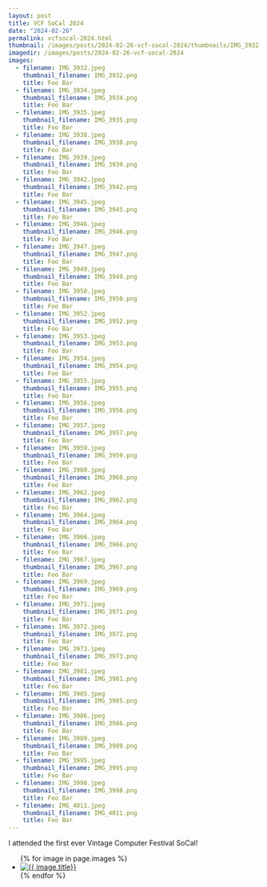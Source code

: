 ```yaml
---
layout: post
title: VCF SoCal 2024
date: "2024-02-26"
permalink: vcfsocal-2024.html
thumbnail: /images/posts/2024-02-26-vcf-socal-2024/thumbnails/IMG_3932.png
imagedir: /images/posts/2024-02-26-vcf-socal-2024
images:
  - filename: IMG_3932.jpeg
    thumbnail_filename: IMG_3932.png
    title: Foo Bar
  - filename: IMG_3934.jpeg
    thumbnail_filename: IMG_3934.png
    title: Foo Bar
  - filename: IMG_3935.jpeg
    thumbnail_filename: IMG_3935.png
    title: Foo Bar
  - filename: IMG_3938.jpeg
    thumbnail_filename: IMG_3938.png
    title: Foo Bar
  - filename: IMG_3939.jpeg
    thumbnail_filename: IMG_3939.png
    title: Foo Bar
  - filename: IMG_3942.jpeg
    thumbnail_filename: IMG_3942.png
    title: Foo Bar
  - filename: IMG_3945.jpeg
    thumbnail_filename: IMG_3945.png
    title: Foo Bar
  - filename: IMG_3946.jpeg
    thumbnail_filename: IMG_3946.png
    title: Foo Bar
  - filename: IMG_3947.jpeg
    thumbnail_filename: IMG_3947.png
    title: Foo Bar
  - filename: IMG_3949.jpeg
    thumbnail_filename: IMG_3949.png
    title: Foo Bar
  - filename: IMG_3950.jpeg
    thumbnail_filename: IMG_3950.png
    title: Foo Bar
  - filename: IMG_3952.jpeg
    thumbnail_filename: IMG_3952.png
    title: Foo Bar
  - filename: IMG_3953.jpeg
    thumbnail_filename: IMG_3953.png
    title: Foo Bar
  - filename: IMG_3954.jpeg
    thumbnail_filename: IMG_3954.png
    title: Foo Bar
  - filename: IMG_3955.jpeg
    thumbnail_filename: IMG_3955.png
    title: Foo Bar
  - filename: IMG_3956.jpeg
    thumbnail_filename: IMG_3956.png
    title: Foo Bar
  - filename: IMG_3957.jpeg
    thumbnail_filename: IMG_3957.png
    title: Foo Bar
  - filename: IMG_3959.jpeg
    thumbnail_filename: IMG_3959.png
    title: Foo Bar
  - filename: IMG_3960.jpeg
    thumbnail_filename: IMG_3960.png
    title: Foo Bar
  - filename: IMG_3962.jpeg
    thumbnail_filename: IMG_3962.png
    title: Foo Bar
  - filename: IMG_3964.jpeg
    thumbnail_filename: IMG_3964.png
    title: Foo Bar
  - filename: IMG_3966.jpeg
    thumbnail_filename: IMG_3966.png
    title: Foo Bar
  - filename: IMG_3967.jpeg
    thumbnail_filename: IMG_3967.png
    title: Foo Bar
  - filename: IMG_3969.jpeg
    thumbnail_filename: IMG_3969.png
    title: Foo Bar
  - filename: IMG_3971.jpeg
    thumbnail_filename: IMG_3971.png
    title: Foo Bar
  - filename: IMG_3972.jpeg
    thumbnail_filename: IMG_3972.png
    title: Foo Bar
  - filename: IMG_3973.jpeg
    thumbnail_filename: IMG_3973.png
    title: Foo Bar
  - filename: IMG_3981.jpeg
    thumbnail_filename: IMG_3981.png
    title: Foo Bar
  - filename: IMG_3985.jpeg
    thumbnail_filename: IMG_3985.png
    title: Foo Bar
  - filename: IMG_3986.jpeg
    thumbnail_filename: IMG_3986.png
    title: Foo Bar
  - filename: IMG_3989.jpeg
    thumbnail_filename: IMG_3989.png
    title: Foo Bar
  - filename: IMG_3995.jpeg
    thumbnail_filename: IMG_3995.png
    title: Foo Bar
  - filename: IMG_3998.jpeg
    thumbnail_filename: IMG_3998.png
    title: Foo Bar
  - filename: IMG_4011.jpeg
    thumbnail_filename: IMG_4011.png
    title: Foo Bar
---
```


I attended the first ever Vintage Computer Festival SoCal!

<!-- more -->

<ul class="photo_gallery">
  {% for image in page.images %}
    <li><a href="{{ page.imagedir }}/{{ image.filename }}"><img src="{{ page.imagedir }}/thumbnails/{{ image.thumbnail_filename }}" alt="{{ image.title}}"/></a></li>
  {% endfor %}
</ul>
